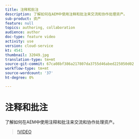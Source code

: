 ```yaml
---
title: 注释和批注
description: 了解如何在AEM中使用注释和批注来交流和协作处理资产。
sub-product: 资产
feature: null
topics: authoring, collaboration
audience: author
doc-type: feature video
activity: use
version: cloud-service
kt: 4541
thumbnail: 32049.jpg
translation-type: tm+mt
source-git-commit: 67ca08bf386a217807da3755d46abed225050d02
workflow-type: tm+mt
source-wordcount: '37'
ht-degree: 0%

---
```



# 注释和批注

了解如何在AEM中使用注释和批注来交流和协作处理资产。

>[!VIDEO](https://video.tv.adobe.com/v/32049/?quality=12&learn=on&hidetitle=true)